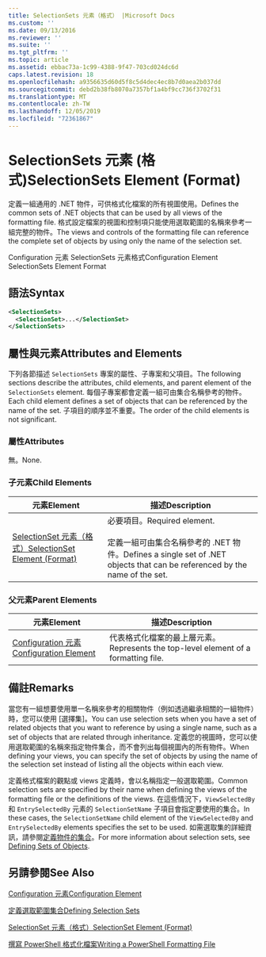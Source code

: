 ```yaml
---
title: SelectionSets 元素（格式） |Microsoft Docs
ms.custom: ''
ms.date: 09/13/2016
ms.reviewer: ''
ms.suite: ''
ms.tgt_pltfrm: ''
ms.topic: article
ms.assetid: ebbac73a-1c99-4388-9f47-703cd024dc6d
caps.latest.revision: 18
ms.openlocfilehash: a9356635d60d5f8c5d4dec4ec8b7d0aea2b037dd
ms.sourcegitcommit: debd2b38fb8070a7357bf1a4bf9cc736f3702f31
ms.translationtype: MT
ms.contentlocale: zh-TW
ms.lasthandoff: 12/05/2019
ms.locfileid: "72361867"
---
```

# <a name="selectionsets-element-format"></a><span data-ttu-id="3a54f-102">SelectionSets 元素 (格式)</span><span class="sxs-lookup"><span data-stu-id="3a54f-102">SelectionSets Element (Format)</span></span>

<span data-ttu-id="3a54f-103">定義一組通用的 .NET 物件，可供格式化檔案的所有視圖使用。</span><span class="sxs-lookup"><span data-stu-id="3a54f-103">Defines the common sets of .NET objects that can be used by all views of the formatting file.</span></span> <span data-ttu-id="3a54f-104">格式設定檔案的視圖和控制項只能使用選取範圍的名稱來參考一組完整的物件。</span><span class="sxs-lookup"><span data-stu-id="3a54f-104">The views and controls of the formatting file can reference the complete set of objects by using only the name of the selection set.</span></span>

<span data-ttu-id="3a54f-105">Configuration 元素 SelectionSets 元素格式</span><span class="sxs-lookup"><span data-stu-id="3a54f-105">Configuration Element SelectionSets Element Format</span></span>

## <a name="syntax"></a><span data-ttu-id="3a54f-106">語法</span><span class="sxs-lookup"><span data-stu-id="3a54f-106">Syntax</span></span>

```xml
<SelectionSets>
  <SelectionSet>...</SelectionSet>
</SelectionSets>
```

## <a name="attributes-and-elements"></a><span data-ttu-id="3a54f-107">屬性與元素</span><span class="sxs-lookup"><span data-stu-id="3a54f-107">Attributes and Elements</span></span>

<span data-ttu-id="3a54f-108">下列各節描述 `SelectionSets` 專案的屬性、子專案和父項目。</span><span class="sxs-lookup"><span data-stu-id="3a54f-108">The following sections describe the attributes, child elements, and parent element of the `SelectionSets` element.</span></span> <span data-ttu-id="3a54f-109">每個子專案都會定義一組可由集合名稱參考的物件。</span><span class="sxs-lookup"><span data-stu-id="3a54f-109">Each child element defines a set of objects that can be referenced by the name of the set.</span></span> <span data-ttu-id="3a54f-110">子項目的順序並不重要。</span><span class="sxs-lookup"><span data-stu-id="3a54f-110">The order of the child elements is not significant.</span></span>

### <a name="attributes"></a><span data-ttu-id="3a54f-111">屬性</span><span class="sxs-lookup"><span data-stu-id="3a54f-111">Attributes</span></span>

<span data-ttu-id="3a54f-112">無。</span><span class="sxs-lookup"><span data-stu-id="3a54f-112">None.</span></span>

### <a name="child-elements"></a><span data-ttu-id="3a54f-113">子元素</span><span class="sxs-lookup"><span data-stu-id="3a54f-113">Child Elements</span></span>

|<span data-ttu-id="3a54f-114">元素</span><span class="sxs-lookup"><span data-stu-id="3a54f-114">Element</span></span>|<span data-ttu-id="3a54f-115">描述</span><span class="sxs-lookup"><span data-stu-id="3a54f-115">Description</span></span>|
|-------------|-----------------|
|[<span data-ttu-id="3a54f-116">SelectionSet 元素（格式）</span><span class="sxs-lookup"><span data-stu-id="3a54f-116">SelectionSet Element (Format)</span></span>](./selectionset-element-format.md)|<span data-ttu-id="3a54f-117">必要項目。</span><span class="sxs-lookup"><span data-stu-id="3a54f-117">Required element.</span></span><br /><br /> <span data-ttu-id="3a54f-118">定義一組可由集合名稱參考的 .NET 物件。</span><span class="sxs-lookup"><span data-stu-id="3a54f-118">Defines a single set of .NET objects that can be referenced by the name of the set.</span></span>|

### <a name="parent-elements"></a><span data-ttu-id="3a54f-119">父元素</span><span class="sxs-lookup"><span data-stu-id="3a54f-119">Parent Elements</span></span>

|<span data-ttu-id="3a54f-120">元素</span><span class="sxs-lookup"><span data-stu-id="3a54f-120">Element</span></span>|<span data-ttu-id="3a54f-121">描述</span><span class="sxs-lookup"><span data-stu-id="3a54f-121">Description</span></span>|
|-------------|-----------------|
|[<span data-ttu-id="3a54f-122">Configuration 元素</span><span class="sxs-lookup"><span data-stu-id="3a54f-122">Configuration Element</span></span>](./configuration-element-format.md)|<span data-ttu-id="3a54f-123">代表格式化檔案的最上層元素。</span><span class="sxs-lookup"><span data-stu-id="3a54f-123">Represents the top-level element of a formatting file.</span></span>|

## <a name="remarks"></a><span data-ttu-id="3a54f-124">備註</span><span class="sxs-lookup"><span data-stu-id="3a54f-124">Remarks</span></span>

<span data-ttu-id="3a54f-125">當您有一組想要使用單一名稱來參考的相關物件（例如透過繼承相關的一組物件）時，您可以使用 [選擇集]。</span><span class="sxs-lookup"><span data-stu-id="3a54f-125">You can use selection sets when you have a set of related objects that you want to reference by using a single name, such as a set of objects that are related through inheritance.</span></span> <span data-ttu-id="3a54f-126">定義您的視圖時，您可以使用選取範圍的名稱來指定物件集合，而不會列出每個視圖內的所有物件。</span><span class="sxs-lookup"><span data-stu-id="3a54f-126">When defining your views, you can specify the set of objects by using the name of the selection set instead of listing all the objects within each view.</span></span>

<span data-ttu-id="3a54f-127">定義格式檔案的觀點或 views 定義時，會以名稱指定一般選取範圍。</span><span class="sxs-lookup"><span data-stu-id="3a54f-127">Common selection sets are specified by their name when defining the views of the formatting file or the definitions of the views.</span></span> <span data-ttu-id="3a54f-128">在這些情況下，`ViewSelectedBy` 和 `EntrySelectedBy` 元素的 `SelectionSetName` 子項目會指定要使用的集合。</span><span class="sxs-lookup"><span data-stu-id="3a54f-128">In these cases, the `SelectionSetName` child element of the `ViewSelectedBy` and `EntrySelectedBy` elements specifies the set to be used.</span></span> <span data-ttu-id="3a54f-129">如需選取集的詳細資訊，請參閱[定義物件的集合](./defining-selection-sets.md)。</span><span class="sxs-lookup"><span data-stu-id="3a54f-129">For more information about selection sets, see [Defining Sets of Objects](./defining-selection-sets.md).</span></span>

## <a name="see-also"></a><span data-ttu-id="3a54f-130">另請參閱</span><span class="sxs-lookup"><span data-stu-id="3a54f-130">See Also</span></span>

[<span data-ttu-id="3a54f-131">Configuration 元素</span><span class="sxs-lookup"><span data-stu-id="3a54f-131">Configuration Element</span></span>](./configuration-element-format.md)

[<span data-ttu-id="3a54f-132">定義選取範圍集合</span><span class="sxs-lookup"><span data-stu-id="3a54f-132">Defining Selection Sets</span></span>](./defining-selection-sets.md)

[<span data-ttu-id="3a54f-133">SelectionSet 元素（格式）</span><span class="sxs-lookup"><span data-stu-id="3a54f-133">SelectionSet Element (Format)</span></span>](./selectionset-element-format.md)

[<span data-ttu-id="3a54f-134">撰寫 PowerShell 格式化檔案</span><span class="sxs-lookup"><span data-stu-id="3a54f-134">Writing a PowerShell Formatting File</span></span>](./writing-a-powershell-formatting-file.md)
